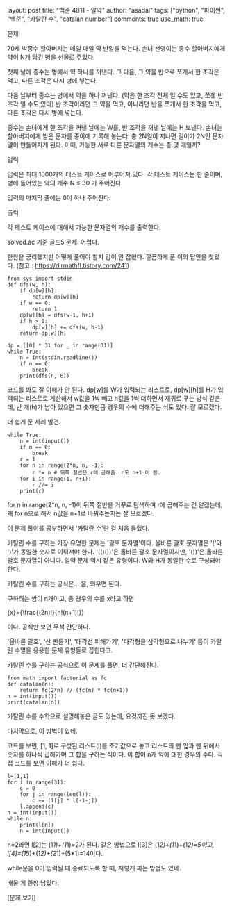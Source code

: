 layout: post
title: "백준 4811 - 알약"
author: "asadal"
tags: ["python", "파이썬", "백준", "카탈란 수", "catalan number"]
comments: true
use_math: true


문제

70세 박종수 할아버지는 매일 매일 약 반알을 먹는다. 손녀 선영이는 종수 할아버지에게 약이 N개 담긴 병을 선물로 주었다.

첫째 날에 종수는 병에서 약 하나를 꺼낸다. 그 다음, 그 약을 반으로 쪼개서 한 조각은 먹고, 다른 조각은 다시 병에 넣는다.

다음 날부터 종수는 병에서 약을 하나 꺼낸다. (약은 한 조각 전체 일 수도 있고, 쪼갠 반 조각 일 수도 있다) 반 조각이라면 그 약을 먹고, 아니라면 반을 쪼개서 한 조각을 먹고, 다른 조각은 다시 병에 넣는다.

종수는 손녀에게 한 조각을 꺼낸 날에는 W를, 반 조각을 꺼낸 날에는 H 보낸다. 손녀는 할아버지에게 받은 문자를 종이에 기록해 놓는다. 총 2N일이 지나면 길이가 2N인 문자열이 만들어지게 된다. 이때, 가능한 서로 다른 문자열의 개수는 총 몇 개일까?

입력

입력은 최대 1000개의 테스트 케이스로 이루어져 있다. 각 테스트 케이스는 한 줄이며, 병에 들어있는 약의 개수 N ≤ 30 가 주어진다.

입력의 마지막 줄에는 0이 하나 주어진다.

출력

각 테스트 케이스에 대해서 가능한 문자열의 개수를 출력한다.

solved.ac 기준 골드5 문제. 어렵다.

한참을 궁리했지만 어떻게 풀어야 할지 감이 안 잡혔다. 깔끔하게 푼 이의 답안을 찾았다. (참고 : https://dirmathfl.tistory.com/241)

    from sys import stdin
    def dfs(w, h):
        if dp[w][h]:
            return dp[w][h]
        if w == 0:
            return 1
        dp[w][h] = dfs(w-1, h+1)
        if h > 0:
            dp[w][h] += dfs(w, h-1)
        return dp[w][h]
    
    dp = [[0] * 31 for _ in range(31)]
    while True:
        n = int(stdin.readline())
        if n == 0:
            break
        print(dfs(n, 0))

코드를 봐도 잘 이해가 안 된다. dp[w]를 W가 입력되는 리스트로, dp[w][h]를 H가 입력되는 리스트로 계산해서 w값을 1씩 빼고 h값을 1씩 더하면서 재귀로 푸는 방식 같은데, 반 개(h)가 남아 있으면 그 숫자만큼 경우의 수에 더해주는 식도 있다. 잘 모르겠다.

더 쉽게 푼 사례 발견. 

    while True:
        n = int(input())
        if n == 0:
            break
        r = 1
        for n in range(2*n, n, -1):
            r *= n # 뒤쪽 절반은 r에 곱해줌. n도 n+1 이 됨.
        for i in range(1, n+1):
            r //= i
        print(r)

for n in range(2*n, n, -1)이 뒤쪽 절반을 거꾸로 탐색하며 r에 곱해주는 건 알겠는데, 왜 for n으로 해서 n값을 n+1로 바꿔주는지는 잘 모르겠다.

이 문제 풀이를 공부하면서 '카탈란 수'란 걸 처음 들었다.

카탈린 수를 구하는 가장 유명한 문제는 '괄호 문자열'이다. 올바른 괄호 문자열은 '('와 ')'가 동일한 숫자로 이뤄져야 한다. '(()())'은 올바른 괄호 문자열이지만, '())'은 올바른 괄호 문자열이 아니다. 알약 문제 역시 같은 유형이다. W와 H가 동일한 수로 구성돼야 한다.  

카탈린 수를 구하는 공식은… 음, 외우면 된다.

구하려는 쌍이 n개이고, 총 경우의 수를 x라고 하면

{x}={\frac{(2n)!}{n!(n+1)!}}

이다. 공식만 보면 무척 간단하다.

'올바른 괄호', '산 만들기', '대각선 피해가기', '다각형을 삼각형으로 나누기' 등이 카탈린 수열을 응용한 문제 유형들로 꼽힌다고.









카탈린 수를 구하는 공식으로 이 문제를 풀면, 더 간단해진다.

    from math import factorial as fc 
    def catalan(n):
        return fc(2*n) // (fc(n) * fc(n+1))
    n = int(input())
    print(catalan(n))

카탈린 수를 수학으로 설명해놓은 글도 있는데, 요것까진 못 보겠다.

마지막으로, 이 방법이 있네. 

코드를 보면, [1, 1]로 구성된 리스트(l)를 초기값으로 놓고 리스트의 맨 앞과 맨 뒤에서 숫자를 하나씩 곱해가며 그 합을 구하는 식이다. 이 합이 n개 약에 대한 경우의 수다. 직접 코드를 보면 이해가 더 쉽다.

    l=[1,1]
    for i in range(31):
    	c = 0
    	for j in range(len(l)):
    		c += (l[j] * l[-1-j])
    	l.append(c)
    n = int(input())
    while n:
    	print(l[n])
    	n = int(input())

n=2라면 l[2]는 (1*1)+(1*1)=2가 된다. 같은 방법으로 l[3]은 (1*2)+(1*1)+(1*2)=5이고, l[4]=(1*5)+(1*2)+(2*1)+(5*1)=14이다.

while문을 0이 입력될 때 종료되도록 할 때, 저렇게 짜는 방법도 있네.

배울 게 한참 남았다.

[문제 보기]
